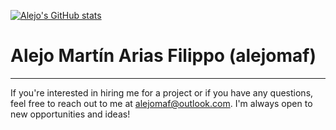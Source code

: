 [![Alejo's GitHub stats](https://github-readme-stats-4yy6z62yk-alejomafs-projects.vercel.app/api?username=alejomaf)](https://github-readme-stats-4yy6z62yk-alejomafs-projects.vercel.app/api?username=alejomaf)
# Alejo Martín Arias Filippo (alejomaf)

---

If you're interested in hiring me for a project or if you have any questions, feel free to reach out to me at [alejomaf@outlook.com](mailto:alejomaf@outlook.com). I'm always open to new opportunities and ideas!


